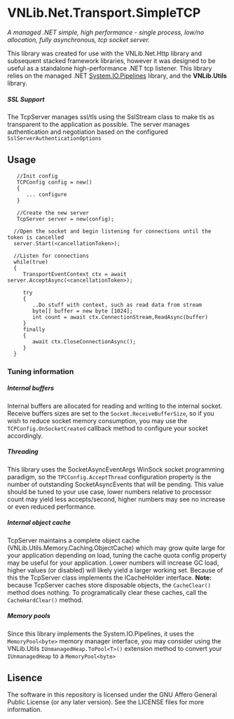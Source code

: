 # VNLib.Net.Transport.SimpleTCP

_A managed .NET simple, high performance - single process, low/no allocation, fully asynchronous, tcp socket server._ 

This library was created for use with the VNLib.Net.Http library and subsequent stacked framework libraries, however it was designed to be useful as a standalone high-performance .NET tcp listener. This library relies on the managed .NET [System.IO.Pipelines](https://github.com/dotnet/docs/blob/main/docs/standard/io/pipelines.md) library, and the **VNLib.Utils** library. 

##### SSL Support
The TcpServer manages ssl/tls using the SslStream class to make tls as transparent to the application as possible. The server manages authentication and negotiation based on the configured `SslServerAuthenticationOptions` 

## Usage

```programming language C#
   //Init config
   TCPConfig config = new()
   {
      ... configure
   }
  
   //Create the new server 
   TcpServer server = new(config);
   
  //Open the socket and begin listening for connections until the token is cancelled
  server.Start(<cancellationToken>);
 
  //Listen for connections 
  while(true)
  {
     TransportEventContext ctx = await server.AcceptAsync(<cancellationToken>);
     
     try
     {
        ..Do stuff with context, such as read data from stream
        byte[] buffer = new byte [1024];
        int count = await ctx.ConnectionStream,ReadAsync(buffer)
     }
     finally
     {
        await ctx.CloseConnectionAsync();
     }
  }
```


### Tuning information

##### Internal buffers
Internal buffers are allocated for reading and writing to the internal socket. Receive buffers sizes are set to the `Socket.ReceiveBufferSize`,
so if you wish to reduce socket memory consumption, you may use the `TCPConfig.OnSocketCreated` callback method to configure your socket accordingly.

##### Threading
This library uses the SocketAsyncEventArgs WinSock socket programming paradigm, so the `TPCConfig.AcceptThread` configuration property is the number of outstanding SocketAsyncEvents that will be pending. This value should be tuned to your use case, lower numbers relative to processor count may yield less accepts/second, higher numbers may see no increase or even reduced performance. 

##### Internal object cache
TcpServer maintains a complete object cache (VNLib.Utils.Memory.Caching.ObjectCache) which may grow quite large for your application depending on load, tuning the cache quota config property may be useful for your application. Lower numbers will increase GC load, higher values (or disabled) will likely yield a larger working set. Because of this the TcpServer class implements the ICacheHolder interface. **Note:** because TcpServer caches store disposable objects, the `CacheClear()` method does nothing. To programatically clear these caches, call the `CacheHardClear()` method.

##### Memory pools
Since this library implements the System.IO.Pipelines, it uses the `MemoryPool<byte>`  memory manager interface, you may consider using the VNLib.Utils `IUnmanagedHeap.ToPool<T>()` extension method to convert your `IUnmanagedHeap` to a `MemoryPool<byte>`

## Lisence 
The software in this repository is licensed under the GNU Affero General Public License (or any later version).
See the LICENSE files for more information.